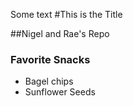 Some text
#This is the Title

##Nigel and Rae's Repo


### Favorite Snacks
- Bagel chips
- Sunflower Seeds